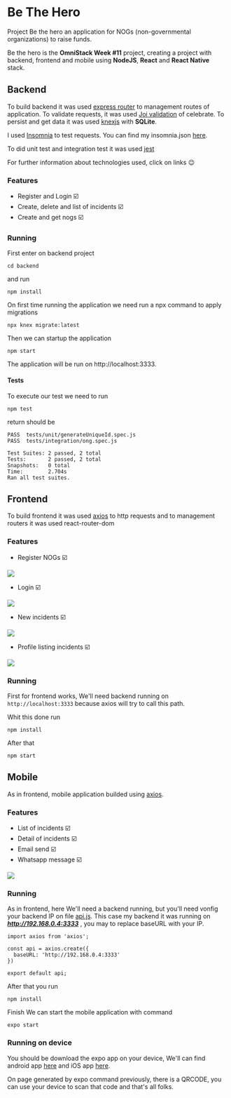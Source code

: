 # Be The Hero
Project Be the hero an application for NOGs (non-governmental organizations) to raise funds.

Be the hero is the __OmniStack Week #11__ project, creating a project with backend, frontend and mobile using __NodeJS__, __React__ and __React Native__ stack.

## Backend
To build backend it was used [express router](https://expressjs.com/pt-br/guide/routing.html) to management routes of application. To validate requests, it was used [Joi validation](https://github.com/arb/celebrate) of celebrate. To persist and get data it was used [knexjs](http://knexjs.org/) with __SQLite__.

I used [Insomnia](https://insomnia.rest/download/) to test requests. You can find my insomnia.json [here](/backend/insomnia.json).

To did unit test and integration test it was used [jest](https://jestjs.io/)

For further information about technologies used, click on links :wink:

### Features
- Register and Login :ballot_box_with_check:
- Create, delete and list of incidents :ballot_box_with_check:
- Create and get nogs :ballot_box_with_check:

### Running
First enter on backend project

`cd backend`

and run 

`npm install`

On first time running the application we need run a npx command to apply migrations

`npx knex migrate:latest`

Then we can startup the application

`npm start`

The application will be run on http://localhost:3333.

#### Tests

To execute our test we need to run 

`npm test`

return should be

```
PASS  tests/unit/generateUniqueId.spec.js
PASS  tests/integration/ong.spec.js

Test Suites: 2 passed, 2 total
Tests:       2 passed, 2 total
Snapshots:   0 total
Time:        2.704s
Ran all test suites.
```

## Frontend
To build frontend it was used [axios](https://github.com/axios/axios) to http requests and to management routers it was used react-router-dom

### Features
- Register NOGs :ballot_box_with_check:

![](/frontend/screenshot/register.png)

- Login :ballot_box_with_check:

![](/frontend/screenshot/login.png)

- New incidents :ballot_box_with_check:

![](/frontend/screenshot/incident.png)

- Profile listing incidents :ballot_box_with_check:

![](/frontend/screenshot/profile.png)

### Running
First for frontend works, We'll need backend running on `http://localhost:3333` because axios will try to call this path.

Whit this done run 

`npm install`

After that

`npm start`

## Mobile
As in frontend, mobile application builded using [axios](https://github.com/axios/axios).

### Features
- List of incidents :ballot_box_with_check:
- Detail of incidents :ballot_box_with_check:
- Email send :ballot_box_with_check:
- Whatsapp message :ballot_box_with_check:

![](/mobile/screenrecord/record.gif)

### Running
As in frontend, here We'll need a backend running, but you'll need vonfig your backend IP on file [api.js](/mobile/src/services/api.js).
This case my backend it was running on ___http://192.168.0.4:3333___ , you may to replace baseURL with your IP.

```
import axios from 'axios';

const api = axios.create({
  baseURL: 'http://192.168.0.4:3333'
})

export default api;
```
After that you run

`npm install`

Finish We can start the mobile application with command

`expo start`

### Running on device
You should be download the expo app on your device, We'll can find android app [here](https://play.google.com/store/apps/details?id=host.exp.exponent&hl=pt_BR)
and iOS app [here](https://apps.apple.com/br/app/expo-client/id982107779).

On page generated by expo command previously, there is a QRCODE, you can use your device to scan that code and that's all folks.
